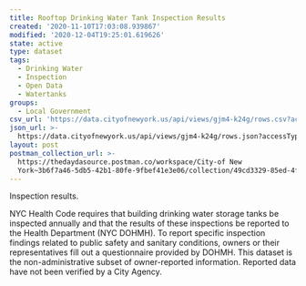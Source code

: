 ```yaml
---
title: Rooftop Drinking Water Tank Inspection Results
created: '2020-11-10T17:03:08.939867'
modified: '2020-12-04T19:25:01.619626'
state: active
type: dataset
tags:
  - Drinking Water
  - Inspection
  - Open Data
  - Watertanks
groups:
  - Local Government
csv_url: 'https://data.cityofnewyork.us/api/views/gjm4-k24g/rows.csv?accessType=DOWNLOAD'
json_url: >-
  https://data.cityofnewyork.us/api/views/gjm4-k24g/rows.json?accessType=DOWNLOAD
layout: post
postman_collection_url: >-
  https://thedaydasource.postman.co/workspace/City-of New
  York~3b6f7a46-5db5-42b1-80fe-9fbef41e3e06/collection/49cd3329-85ed-4f2d-963f-237753392f48
---
```

Inspection results.

NYC Health Code requires that building drinking water storage tanks be inspected annually and that the results of these inspections be reported to the Health Department (NYC DOHMH). To report specific inspection findings related to public safety and sanitary conditions, owners or their representatives fill out a questionnaire provided by DOHMH.  This dataset is the non-administrative subset of owner-reported information.  Reported data have not been verified by a City Agency.
